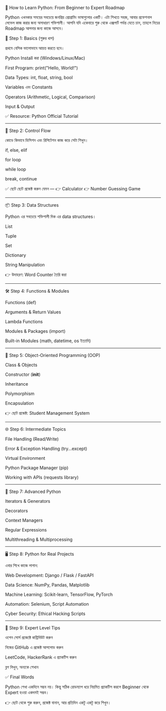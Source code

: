 
🐍 How to Learn Python: From Beginner to Expert Roadmap

Python এখনকার সময়ের সবচেয়ে জনপ্রিয় প্রোগ্রামিং ভাষাগুলোর একটি। এটা শিখতে সহজ, আবার প্রফেশনাল লেভেল কাজ করার জন্য অসাধারণ শক্তিশালী। আপনি যদি একেবারে শুরু থেকে এক্সপার্ট পর্যন্ত যেতে চান, তাহলে নিচের Roadmap আপনার জন্য কাজে আসবে।


🌱 Step 1: Basics (শুরুর ধাপ)

প্রথমে বেসিক ভালোভাবে আয়ত্ত করতে হবে।

Python Install করা (Windows/Linux/Mac)

First Program: print("Hello, World!")

Data Types: int, float, string, bool

Variables এবং Constants

Operators (Arithmetic, Logical, Comparison)

Input & Output


✅ Resource: Python Official Tutorial


---

🔁 Step 2: Control Flow

কোডে কিভাবে ডিসিশন এবং রিপিটেশন কাজ করে সেটা শিখুন।

if, else, elif

for loop

while loop

break, continue


✅ ছোট ছোট প্রজেক্ট করুন যেমন —
👉 Calculator
👉 Number Guessing Game


---

📦 Step 3: Data Structures

Python এর সবচেয়ে শক্তিশালী দিক এর data structures।

List

Tuple

Set

Dictionary

String Manipulation


👉 উদাহরণ: Word Counter তৈরি করা


---

🛠️ Step 4: Functions & Modules

Functions (def)

Arguments & Return Values

Lambda Functions

Modules & Packages (import)

Built-in Modules (math, datetime, os ইত্যাদি)



---

📄 Step 5: Object-Oriented Programming (OOP)

Class & Objects

Constructor (__init__)

Inheritance

Polymorphism

Encapsulation


👉 ছোট প্রজেক্ট: Student Management System


---

🌐 Step 6: Intermediate Topics

File Handling (Read/Write)

Error & Exception Handling (try...except)

Virtual Environment

Python Package Manager (pip)

Working with APIs (requests library)



---

🚀 Step 7: Advanced Python

Iterators & Generators

Decorators

Context Managers

Regular Expressions

Multithreading & Multiprocessing



---

🖥️ Step 8: Python for Real Projects

এবার শিখে কাজে লাগান:

Web Development: Django / Flask / FastAPI

Data Science: NumPy, Pandas, Matplotlib

Machine Learning: Scikit-learn, TensorFlow, PyTorch

Automation: Selenium, Script Automation

Cyber Security: Ethical Hacking Scripts



---

🎯 Step 9: Expert Level Tips

ওপেন সোর্স প্রজেক্টে কন্ট্রিবিউট করুন

নিজের GitHub এ প্রজেক্ট আপলোড করুন

LeetCode, HackerRank এ প্র্যাকটিস করুন

ব্লগ লিখুন, অন্যকে শেখান




✅ Final Words

Python শেখা একদিনে সম্ভব নয়। কিন্তু সঠিক রোডম্যাপ ধরে নিয়মিত প্র্যাকটিস করলে Beginner থেকে Expert হওয়া একদমই সম্ভব।

👉 ছোট থেকে শুরু করুন, প্রজেক্ট বানান, আর প্রতিদিন একটু একটু করে শিখুন।
